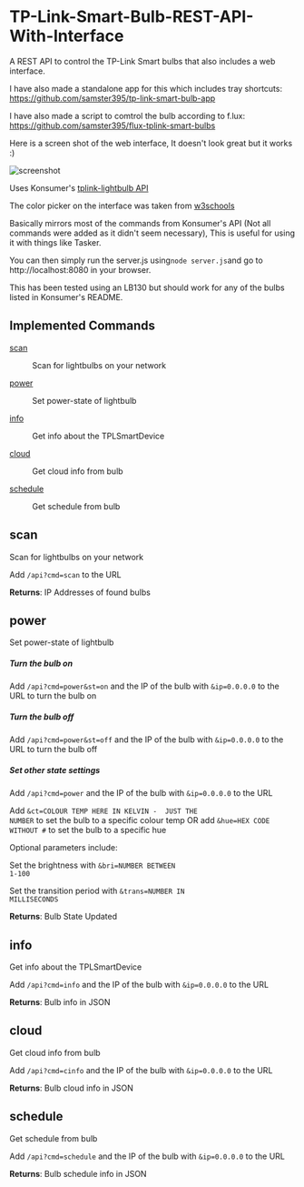 # TP-Link-Smart-Bulb-REST-API-With-Interface

A REST API to control the TP-Link Smart bulbs that also includes a web interface.

I have also made a standalone app for this which includes tray shortcuts: https://github.com/samster395/tp-link-smart-bulb-app

I have also made a script to comtrol the bulb according to f.lux: https://github.com/samster395/flux-tplink-smart-bulbs

Here is a screen shot of the web interface, It doesn't look great but it works :)

![screenshot](screenshot.png)

Uses Konsumer's [tplink-lightbulb API](https://github.com/konsumer/tplink-lightbulb)

The color picker on the interface was taken from [w3schools](https://www.w3schools.com/colors/colors_picker.asp)

Basically mirrors most of the commands from Konsumer's API (Not all commands were added as it didn't seem necessary), This is useful for using it with things like Tasker.

You can then simply run the server.js using``` node server.js ```and go to http://localhost:8080 in your browser.

This has been tested using an LB130 but should work for any of the bulbs listed in Konsumer's README.


## Implemented Commands

<dl>
<dt><a href="#module_scan">scan</a></dt>
<dd><p>Scan for lightbulbs on your network</p>
</dd>
<dt><a href="#module_power">power</a></dt>
<dd><p>Set power-state of lightbulb</p>
</dd>
<dt><a href="#module_info">info</a></dt>
<dd><p>Get info about the TPLSmartDevice</p>
</dd>
<dt><a href="#module_cloud">cloud</a></dt>
<dd><p>Get cloud info from bulb</p>
</dd>
<dt><a href="#module_schedule">schedule</a></dt>
<dd><p>Get schedule from bulb</p>
</dd>
</dl>

<a name="module_scan"></a>

## scan
Scan for lightbulbs on your network

Add <code>/api?cmd=scan</code> to the URL

**Returns**: IP Addresses of found bulbs

<a name="module_scan"></a>

<a name="module_power"></a>

## power
Set power-state of lightbulb

##### Turn the bulb on

Add <code>/api?cmd=power&st=on</code> and the IP of the bulb with <code>&ip=0.0.0.0</code> to the URL to turn the bulb on

##### Turn the bulb off

Add <code>/api?cmd=power&st=off</code> and the IP of the bulb with <code>&ip=0.0.0.0</code> to the URL to turn the bulb off

##### Set other state settings

Add <code>/api?cmd=power</code> and the IP of the bulb with <code>&ip=0.0.0.0</code> to the URL

Add <code>&ct=COLOUR TEMP HERE IN KELVIN -  JUST THE NUMBER</code> to set the bulb to a specific colour temp OR add <code>&hue=HEX CODE WITHOUT #</code> to set the bulb to a specific hue

Optional parameters include:

Set the brightness with <code>&bri=NUMBER BETWEEN 1-100</code> 

Set the transition period with <code>&trans=NUMBER IN MILLISECONDS</code> 


**Returns**: Bulb State Updated 

<a name="module_info"></a>

## info
Get info about the TPLSmartDevice

Add <code>/api?cmd=info</code> and the IP of the bulb with <code>&ip=0.0.0.0</code> to the URL

**Returns**: Bulb info in JSON

<a name="module_cloud"></a>

## cloud
Get cloud info from bulb

Add <code>/api?cmd=cinfo</code> and the IP of the bulb with <code>&ip=0.0.0.0</code> to the URL

**Returns**: Bulb cloud info in JSON  

<a name="module_schedule"></a>

## schedule
Get schedule from bulb

Add <code>/api?cmd=schedule</code> and the IP of the bulb with <code>&ip=0.0.0.0</code> to the URL

**Returns**: Bulb schedule info in JSON 
